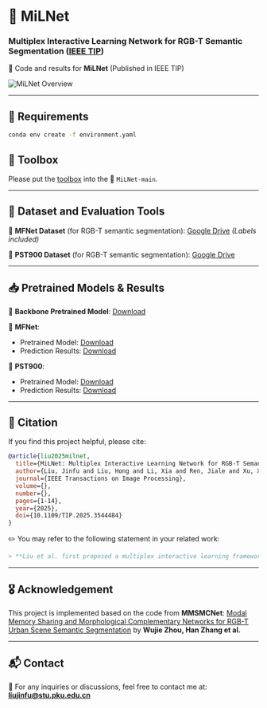# 📌 MiLNet

### Multiplex Interactive Learning Network for RGB-T Semantic Segmentation ([IEEE TIP](https://ieeexplore.ieee.org/document/10908980))

🚀 Code and results for **MiLNet** (Published in IEEE TIP)

![MiLNet Overview](./Overview/MiLNet.png)

---

## 🔧 Requirements
```bash
conda env create -f environment.yaml

```
## 📂 Toolbox

Please put the [toolbox](https://drive.google.com/file/d/1_XdyhywP9OHUvbjIGLIC1ldfVrn16Xc4/view?usp=sharing) into the 📂 `MiLNet-main`.

---

## 📂 Dataset and Evaluation Tools

🔹 **MFNet Dataset** (for RGB-T semantic segmentation): [Google Drive](https://drive.google.com/file/d/11dqniIYqBMnuRnrVbC4v-62dEm_O9PIx/view?usp=sharing) *(Labels included)*

🔹 **PST900 Dataset** (for RGB-T semantic segmentation): [Google Drive](https://drive.google.com/file/d/1fx_QPzwfaEPnWcDXg94DfNYbQtC9y4Ip/view?usp=sharing)

---

## 📥 Pretrained Models & Results

📌 **Backbone Pretrained Model**: [Download](https://drive.google.com/file/d/1J1GtZSzUcJoWni9ja7uf3h7wgNnIHDAG/view?usp=sharing)

📌 **MFNet**:
- Pretrained Model: [Download](https://drive.google.com/file/d/1UIr0eMEGlGcECMmlgjN7O4YQMFYl7I2a/view?usp=sharing)
- Prediction Results: [Download](https://drive.google.com/file/d/1w0bhA6H39oubk8qo4ttnC7Xt7hm53lf5/view?usp=sharing)

📌 **PST900**:
- Pretrained Model: [Download](https://drive.google.com/file/d/1vQKPQPmvZppuFmY5yliltNZ0VojoOL0V/view?usp=sharing)
- Prediction Results: [Download](https://drive.google.com/file/d/19rGER7YSv9POyMTphI1QSeL-8FGcVLgS/view?usp=sharing)

---

## 📖 Citation
If you find this project helpful, please cite:
```bibtex
@article{liu2025milnet,
  title={MiLNet: Multiplex Interactive Learning Network for RGB-T Semantic Segmentation},
  author={Liu, Jinfu and Liu, Hong and Li, Xia and Ren, Jiale and Xu, Xinhua},
  journal={IEEE Transactions on Image Processing},
  volume={},
  number={},
  pages={1-14},
  year={2025},
  doi={10.1109/TIP.2025.3544484}
}
```
✏️ You may refer to the following statement in your related work:  
```bibtex
> **Liu et al. first proposed a multiplex interactive learning framework to facilitate mutual learning between cross-modal high- and low-level features, achieving complexity substitution by interaction instead of model parameters.**
```
---

## 🎖 Acknowledgement
This project is implemented based on the code from **MMSMCNet**:
[Modal Memory Sharing and Morphological Complementary Networks for RGB-T Urban Scene Semantic Segmentation](https://github.com/2021nihao/MMSMCNet) by **Wujie Zhou, Han Zhang et al.**

---

## 📬 Contact
📩 For any inquiries or discussions, feel free to contact me at:
**liujinfu@stu.pku.edu.cn**

